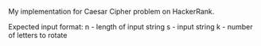My implementation for Caesar Cipher problem on HackerRank. 

Expected input format:
n - length of input string
s - input string
k - number of letters to rotate
